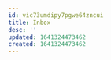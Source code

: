 ```yaml
---
id: vic73umdipy7pgwe64zncui
title: Inbox
desc: ''
updated: 1641324473462
created: 1641324473462
---
```




